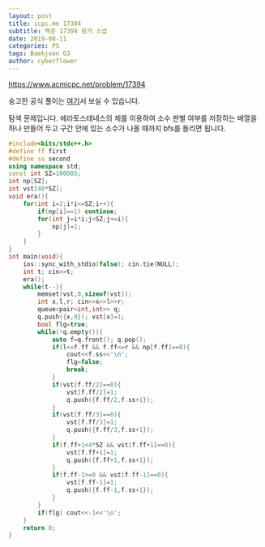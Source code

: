 ```yaml
---
layout: post
title: icpc.me 17394
subtitle: 백준 17394 핑거 스냅
date: 2019-08-11
categories: PS
tags: Baekjoon OJ
author: cyberflower
---
```


<https://www.acmicpc.net/problem/17394>

숭고한 공식 풀이는 [여기](https://drive.google.com/file/d/1XwcQgX81fR_2ULyzXoY1DZ1Y9EsXyu-_/view)서 보실 수 있습니다.

탐색 문제입니다. 에라토스테네스의 체를 이용하여 소수 판별 여부를 저장하는 배열을 하나 만들어 두고 구간 안에 있는 소수가 나올 때까지 bfs를 돌리면 됩니다. 

```cpp
#include<bits/stdc++.h>
#define ff first
#define ss second
using namespace std;
const int SZ=100005;
int np[SZ];
int vst[40*SZ];
void era(){
	for(int i=2;i*i<=SZ;i++){
		if(np[i]==1) continue;
		for(int j=i*i;j<SZ;j+=i){
			np[j]=1;
		}
	}
}
int main(void){
	ios::sync_with_stdio(false); cin.tie(NULL);
	int t; cin>>t;
	era();
	while(t--){
		memset(vst,0,sizeof(vst));
		int x,l,r; cin>>x>>l>>r;
		queue<pair<int,int>> q;
		q.push({x,0}); vst[x]=1;
		bool flg=true;
		while(!q.empty()){
			auto f=q.front(); q.pop();
			if(l<=f.ff && f.ff<=r && np[f.ff]==0){
				cout<<f.ss<<'\n';
				flg=false;
				break;
			}
			if(vst[f.ff/2]==0){
				vst[f.ff/2]=1;
				q.push({f.ff/2,f.ss+1});
			}
			if(vst[f.ff/3]==0){
				vst[f.ff/3]=1;
				q.push({f.ff/3,f.ss+1});
			}			
			if(f.ff+1<4*SZ && vst[f.ff+1]==0){
				vst[f.ff+1]=1;
				q.push({f.ff+1,f.ss+1});
			}
			if(f.ff-1>=0 && vst[f.ff-1]==0){
				vst[f.ff-1]=1;
				q.push({f.ff-1,f.ss+1});
			}						
		}
		if(flg) cout<<-1<<'\n';
	}
	return 0;
}
```
